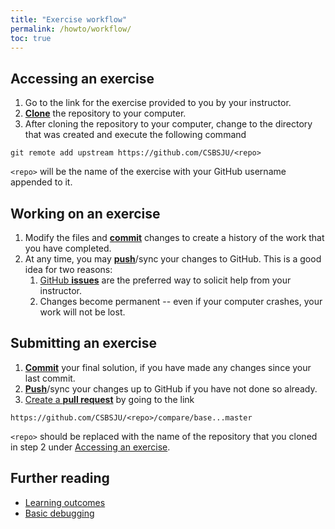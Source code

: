```yaml
---
title: "Exercise workflow"
permalink: /howto/workflow/
toc: true
---
```


## Accessing an exercise
1. Go to the link for the exercise provided to you by your instructor.
1. [**Clone**][ref-clone] the repository to your computer.
1. After cloning the repository to your computer, change to the directory
   that was created and execute the following command
```
git remote add upstream https://github.com/CSBSJU/<repo>
```
   `<repo>` will be the name of the exercise with your GitHub username appended
   to it.

## Working on an exercise
1. Modify the files and [**commit**][ref-commit] changes to create a history of
   the work that you have completed.
1. At any time, you may [**push**][ref-push]/sync your changes to GitHub. This
   is a good idea for two reasons:
   1. [GitHub **issues**][issue] are the preferred way to solicit help from your
      instructor.
   1. Changes become permanent -- even if your computer crashes, your work will
      not be lost.

## Submitting an exercise
1. [**Commit**][ref-commit] your final solution, if you have made any changes
   since your last commit.
1. [**Push**][ref-push]/sync your changes up to GitHub if you have not done so
   already.
1. [Create a **pull request**][pull-request] by going to the link
```
https://github.com/CSBSJU/<repo>/compare/base...master
```
   `<repo>` should be replaced with the name of the repository that you cloned
   in step 2 under [Accessing an exercise](#accessing-an-exercise).
   
## Further reading
* [Learning outcomes](Learning-outcomes.md)
* [Basic debugging](Basic-debugging.md)

<!-- Links -->
[ref-clone]: http://gitref.org/creating/#clone
[ref-commit]: http://gitref.org/basic/#commit
[ref-push]: http://gitref.org/remotes/#push
[issue]:https://help.github.com/articles/creating-an-issue
[pull-request]: https://help.github.com/articles/creating-a-pull-request
